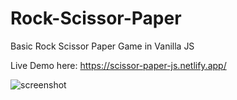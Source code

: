 # Rock-Scissor-Paper
Basic Rock Scissor Paper Game in Vanilla JS

Live Demo here: https://scissor-paper-js.netlify.app/

![screenshot](https://i.ibb.co/W0ns7B9/paper.png)
